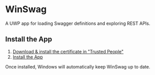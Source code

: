 # WinSwag
A UWP app for loading Swagger definitions and exploring REST APIs.

## Install the App
1. [Download & install the certificate in "Trusted People"](http://sven.vinkemeier.de/Downloads/WinSwag/WinSwag_TemporaryKey.pfx)
1. [Install the App](http://sven.vinkemeier.de/Apps/WinSwag)

Once installed, Windows will automatically keep WinSwag up to date.
